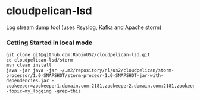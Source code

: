 # cloudpelican-lsd
Log stream dump tool (uses Rsyslog, Kafka and Apache storm)

### Getting Started in local mode ###
```
git clone git@github.com:RobinUS2/cloudpelican-lsd.git
cd cloudpelican-lsd/storm
mvn clean install
java -jar java -jar ~/.m2/repository/nl/us2/cloudpelican/storm-processor/1.0-SNAPSHOT/storm-proceor-1.0-SNAPSHOT-jar-with-dependencies.jar -zookeeper=zookeeper1.domain.com:2181,zookeeper2.domain.com:2181,zookeeper3.domain.com:2181 -topic=my_logging -grep=this
```

